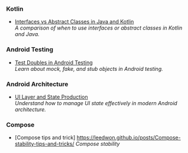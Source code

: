 ### Kotlin
- [Interfaces vs Abstract Classes in Java and Kotlin](https://itnext.io/interfaces-vs-abstract-classes-in-java-and-kotlin-f9ec80525eb4)  
  *A comparison of when to use interfaces or abstract classes in Kotlin and Java.*

### Android Testing
- [Test Doubles in Android Testing](https://developer.android.com/training/testing/fundamentals/test-doubles)  
  *Learn about mock, fake, and stub objects in Android testing.*

### Android Architecture
- [UI Layer and State Production](https://developer.android.com/topic/architecture/ui-layer/state-production)  
  *Understand how to manage UI state effectively in modern Android architecture.*

### Compose
- [Compose tips and trick] https://leedwon.github.io/posts/Compose-stability-tips-and-tricks/
  *Compose stability*
